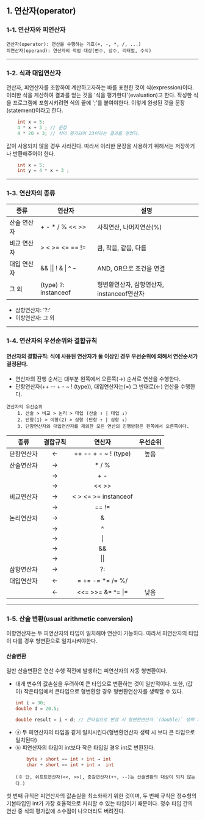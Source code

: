 ## 1. 연산자(operator)

### 1-1. 연산자와 피연산자
```
연산자(operator): 연산을 수행하는 기호(+, -, *, /, ...)
피연산자(operand): 연산자의 작업 대상(변수, 상수, 리터럴, 수식)
```
---
### 1-2. 식과 대입연산자 
연산자, 피연산자를 조합하여 계산하고자하는 바를 표현한 것이 식(expression)이다. 
이러한 식을 계산하여 결과를 얻는 것을 '식을 평가한다'(evaluation)고 한다. 
작성한 식을 프로그램에 포함시키려면 식의 끝에 ';'를 붙여야한다. 
이렇게 완성된 것을 문장(statement)이라고 한다.

```java
    int x = 5;
    4 * x + 3 ; // 문장
    4 * 20 + 3; // 식이 평가되어 23이라는 결과를 얻었다.
```
값이 사용되지 않을 경우 사라진다. 따라서 이러한 문장을 사용하기 위해서는 저장하거나 반환해주어야 한다.  

```java
    int x = 5;
    int y = 4 * x + 3 ; 
```
---
### 1-3. 연산자의 종류
| 종류     | 연산자                  | 설명                           |
|--------|----------------------|------------------------------|
| 산술 연산자 | + - * / % << >>      | 사칙연산, 나머지연산(%)               |
| 비교 연산자 | > < >= <= == !=      | 큼, 작음, 같음, 다름                |
| 대입 연산자 | && \|\| ! & \| ^ ~   | AND, OR으로 조건을 연결             |
| 그 외    | (type) ?: instanceof | 형변환연산자, 삼항연산자, instanceof연산자 |
 * 삼항연산자: '?:'
 * 이항연산자: 그 외
---
### 1-4. 연산자의 우선순위와 결합규칙 
#### 연산자의 결합규칙: 식에 사용된 연산자가 둘 이상인 경우 우선순위에 의해서 연산순서가 결정된다.
* 연산자의 진행 순서는 대부분 왼쪽에서 오른쪽(→) 순서로 연산을 수행한다. 
* 단항연산자(++ -- + - ~ ! (type)), 대입연산자는(=) 그 반대로(←) 연산을 수행한다.
```
연산자의 우선순위
    1. 산술 > 비교 > 논리 > 대입 (산술 ↑ | 대입 ↓)
    2. 단항(1) > 이항(2) > 삼항 (단항 ↑ | 삼항 ↓)
    3. 단항연산자와 대입연산자를 제외한 모든 연산의 진행방향은 왼쪽에서 오른쪽이다. 
```
|  종류   | 결합규칙 |         연산자          | 우선순위 |
|:-----:|:---:|:--------------------:|:----:|
| 단항연산자 |  ←  | ++ -- + - ~ ! (type) |  높음  |
| 산술연산자 |  →  |        * / %         |      |
|       |  →  |         + -          |      |
|       |  →  |        << >>         |      |
| 비교연산자 |  →  | < > <= >= instanceof |      |
|       |  →  |        == !=         |      |
| 논리연산자 |  →  |          &           |      |
|       |  →  |          ^           |      |
|       |  →  |          \|          |      |
|       |  →  |          &&          |      |
|       |  →  |         \|\|         |      |
| 삼항연산자 |  →  |          ?:          |      |
| 대입연산자 |  ←  |   = += -= *= /= %/   |      |
|       |  ←  |  <<= >>= &= ^= \|=   | 낮음   |
---
### 1-5. 산술 변환(usual arithmetic conversion)
이항연산자는 두 피연산자의 타입이 일치해야 연산이 가능하다.
따라서 피연산자의 타입이 다를 경우 형변환으로 일치시켜야한다.

#### 산술변환
일반 산술변환은 연산 수행 직전에 발생하는 피연산자의 자동 형변환이다.
 - 대개 변수의 값손실을 우려하여 큰 타입으로 변환하는 것이 일반적이다. 또한, (값이) 작은타입에서 큰타입으로 형변환할 경우 형변환연산자를 생략할 수 있다.
    ```java
    int i = 30;
    double d = 20.5;
    
    double result = i + d; // 큰타입으로 변경 시 형변환연산자 `(double)` 생략 가능
    ```
 - ⓐ 두 피연산자의 타입을 같게 일치시킨다(형변환연산자 생략 시 보다 큰 타입으로 일치된다)
 - ⓑ 피연산자의 타입이 int보다 작은 타입일 경우 int로 변환된다.
    ```java
        byte + short == int + int → int
        char + short == int + int →  int 
   ```
    ```(※ 단, 쉬프트연산자(<<, >>), 증감연산자(++, --)는 산술변환의 대상이 되지 않는다.)```

첫 번째 규칙은 피연산자의 값손실을 최소화하기 위한 것이며, 두 번째 규칙은 정수형의 기본타입인 int가 가장 효율적으로 처리할 수 있는 타입이기 때문이다.
정수 타입 간의 연산 중 식의 평가값에 소수점이 나오더라도 버려진다.
